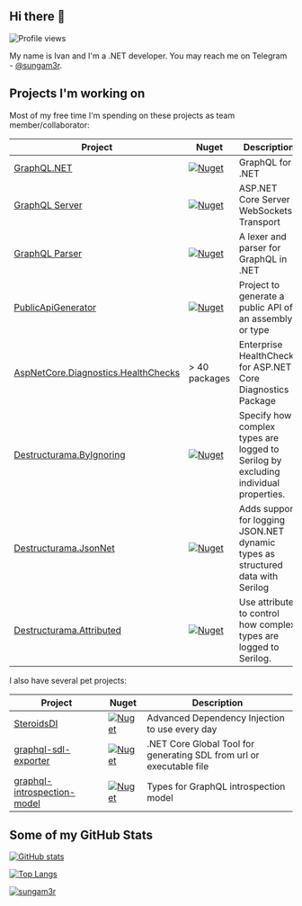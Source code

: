 ## Hi there 👋

![Profile views](https://gpvc.arturio.dev/sungam3r)

My name is Ivan and I'm a .NET developer. You may reach me on Telegram - [@sungam3r](https://t.me/sungam3r).

## Projects I'm working on

Most of my free time I'm spending on these projects as team member/collaborator:

| Project | Nuget | Description |
|---|--|--|
| [GraphQL.NET](https://github.com/graphql-dotnet/graphql-dotnet) | [![Nuget](https://img.shields.io/nuget/dt/GraphQL)](https://www.nuget.org/packages/GraphQL) | GraphQL for .NET |
| [GraphQL Server](https://github.com/graphql-dotnet/server) | [![Nuget](https://img.shields.io/nuget/dt/GraphQL.Server.Core)](https://www.nuget.org/packages/GraphQL.Server.Core) | ASP.NET Core Server + WebSockets Transport |
| [GraphQL Parser](https://github.com/graphql-dotnet/parser) | [![Nuget](https://img.shields.io/nuget/dt/GraphQL-Parser)](https://www.nuget.org/packages/GraphQL-Parser) | A lexer and parser for GraphQL in .NET |
| [ PublicApiGenerator](https://github.com/PublicApiGenerator/PublicApiGenerator) | [![Nuget](https://img.shields.io/nuget/dt/PublicApiGenerator)](https://www.nuget.org/packages/PublicApiGenerator) | Project to generate a public API of an assembly or type |
| [AspNetCore.Diagnostics.HealthChecks](https://github.com/Xabaril/AspNetCore.Diagnostics.HealthChecks) | > 40 packages | Enterprise HealthChecks for ASP.NET Core Diagnostics Package |
| [Destructurama.ByIgnoring](https://github.com/destructurama/by-ignoring) | [![Nuget](https://img.shields.io/nuget/dt/Destructurama.ByIgnoring)](https://www.nuget.org/packages/Destructurama.ByIgnoring) | Specify how complex types are logged to Serilog by excluding individual properties. |
| [Destructurama.JsonNet](https://github.com/destructurama/json-net) | [![Nuget](https://img.shields.io/nuget/dt/Destructurama.JsonNet)](https://www.nuget.org/packages/Destructurama.JsonNet) | Adds support for logging JSON.NET dynamic types as structured data with Serilog |
| [Destructurama.Attributed](https://github.com/destructurama/attributed) | [![Nuget](https://img.shields.io/nuget/dt/Destructurama.Attributed)](https://www.nuget.org/packages/Destructurama.Attributed) | Use attributes to control how complex types are logged to Serilog. |

I also have several pet projects:

| Project | Nuget | Description |
|---|----|----|
| [SteroidsDI](https://github.com/sungam3r/SteroidsDI) | [![Nuget](https://img.shields.io/nuget/dt/SteroidsDI.Core)](https://www.nuget.org/packages/SteroidsDI.Core) | Advanced Dependency Injection to use every day |
| [graphql-sdl-exporter](https://github.com/sungam3r/graphql-sdl-exporter) | [![Nuget](https://img.shields.io/nuget/dt/dotnet-sdlexport)](https://www.nuget.org/packages/dotnet-sdlexport) | .NET Core Global Tool for generating SDL from url or executable file |
| [graphql-introspection-model](https://github.com/sungam3r/graphql-introspection-model) | [![Nuget](https://img.shields.io/nuget/dt/GraphQL.IntrospectionModel)](https://www.nuget.org/packages/GraphQL.IntrospectionModel) | Types for GraphQL introspection model |

## Some of my GitHub Stats

[![GitHub stats](https://github-readme-stats.vercel.app/api?username=sungam3r&show_icons=true)](https://github.com/sungam3r/github-readme-stats)

[![Top Langs](https://github-readme-stats.vercel.app/api/top-langs/?username=sungam3r)](https://github.com/sungam3r/github-readme-stats)

<p align="left"> <a href="https://github.com/ryo-ma/github-profile-trophy"><img src="https://github-profile-trophy.vercel.app/?username=sungam3r" alt="sungam3r" /></a> </p>

<!--
**sungam3r/sungam3r** is a ✨ _special_ ✨ repository because its `README.md` (this file) appears on your GitHub profile.

NOTE: https://github.com/anuraghazra/github-readme-stats

Here are some ideas to get you started:

- 🔭 I’m currently working on ...
- 🌱 I’m currently learning ...
- 👯 I’m looking to collaborate on ...
- 🤔 I’m looking for help with ...
- 💬 Ask me about ...
- 📫 How to reach me: ...
- 😄 Pronouns: ...
- ⚡ Fun fact: ...
-->
